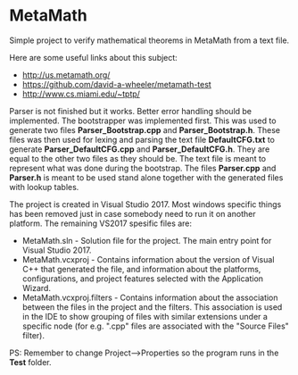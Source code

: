 # MetaMath
Simple project to verify mathematical theorems in MetaMath from a text file.

Here are some useful links about this subject:
* <http://us.metamath.org/>
* <https://github.com/david-a-wheeler/metamath-test>
* <http://www.cs.miami.edu/~tptp/>

Parser is not finished but it works. Better error handling should be implemented. The bootstrapper was implemented first. This was used to generate two files **Parser_Bootstrap.cpp** and **Parser_Bootstrap.h**.
These files was then used for lexing and parsing the text file **DefaultCFG.txt** to generate **Parser_DefaultCFG.cpp** and **Parser_DefaultCFG.h**. They are equal to the other two files as they should be.
The text file is meant to represent what was done during the bootstrap. The files **Parser.cpp** and **Parser.h** is meant to be used stand alone together with the generated files with lookup tables.

The project is created in Visual Studio 2017. Most windows specific things has been removed just in case somebody need to run it on another platform. The remaining VS2017 spesific files are:
* MetaMath.sln - 
  Solution file for the project. The main entry point for Visual Studio 2017.
* MetaMath.vcxproj - 
  Contains information about the version of Visual C++ that generated the file, and information about the platforms, configurations, and project features selected with the Application Wizard.
* MetaMath.vcxproj.filters - 
  Contains information about the association between the files in the project and the filters. This association is used in the IDE to show grouping of files with similar extensions under a specific node (for e.g. ".cpp" files are associated with the "Source Files" filter).

PS: Remember to change Project-->Properties so the program runs in the **Test** folder.